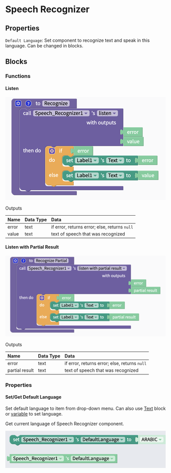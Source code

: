 # Speech Recognizer

## Properties

`Default Language`: Set component to recognize text and speak in this language. Can be changed in blocks.

## Blocks

### Functions

#### Listen

![](.gitbook/assets/screen-shot-2021-04-19-at-11.23.38-am.png)

Outputs

| Name | Data Type | Data |
| :--- | :--- | :--- |
| error | text | if error, returns error; else, returns `null` |
| value | text | text of speech that was recognized |

#### Listen with Partial Result

![](.gitbook/assets/screen-shot-2021-04-19-at-11.24.20-am.png)

Outputs

| Name | Data Type | Data |
| :--- | :--- | :--- |
| error | text | if error, returns error; else, returns `null` |
| partial result | text | text of speech that was recognized |

### Properties

#### Set/Get Default Language

Set default language to item from drop-down menu. Can also use [Text](text.md) block or [variable](variables.md) to set language.

Get current language of Speech Recognizer component.

![](.gitbook/assets/screen-shot-2021-04-19-at-11.24.54-am.png)

